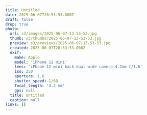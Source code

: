```yaml
---
title: Untitled
date: 2025-06-07T20:53:53.000Z
draft: false
drop: true
photo:
  url: s3/images/2025-06-07-13-53-53.jpg
  thumb: s3/thumbs/2025-06-07-13-53-53.jpg
  preview: s3/previews/2025-06-07-13-53-53.jpg
  created: 2025-06-07T20:53:53.000Z
  exif:
    make: Apple
    model: 'iPhone 12 mini'
    lens: 'iPhone 12 mini back dual wide camera 4.2mm f/1.6'
    iso: 250
    aperture: 1.6
    shutter_speed: 1/60
    focal_length: '4.2 mm'
    gps: null
  title: Untitled
  caption: null
links: []
---
```


